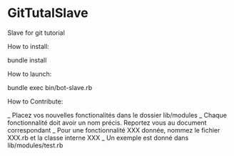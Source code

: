 GitTutalSlave
=============

Slave for git tutorial

How to install:

bundle install

How to launch:

bundle exec bin/bot-slave.rb

How to Contribute:

_ Placez vos nouvelles fonctionalités dans le dossier lib/modules
_ Chaque fonctionnalité doit avoir un nom précis. Reportez vous au document correspondant
_ Pour une fonctionnalité XXX donnée, nommez le fichier XXX.rb et la classe interne XXX
_ Un exemple est donné dans lib/modules/test.rb
